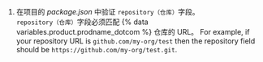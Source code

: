 1. 在项目的 *package.json* 中验证 `repository（仓库）`字段。 `repository（仓库）`字段必须匹配 {% data variables.product.prodname_dotcom %} 仓库的 URL。 For example, if your repository URL is `github.com/my-org/test` then the repository field should be `https://github.com/my-org/test.git`.
